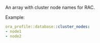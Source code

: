 An array with cluster node names for RAC.

Example:
```yaml
ora_profile::database::cluster_nodes:
- node1
- node2
```
